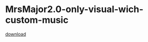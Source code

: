 # MrsMajor2.0-only-visual-wich-custom-music
[download](https://drive.google.com/drive/folders/11v3PJDRoxhEzhzJoTHtQ1fHyHjXdbTt2?export=download)
